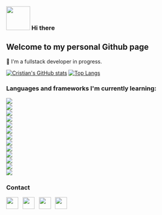 ### <img src="https://media.giphy.com/media/vFKqnCdLPNOKc/giphy.gif" width="64" height="64" /> Hi there 

<!--
**CristianPercivati/CristianPercivati** is a ✨ _special_ ✨ repository because its `README.md` (this file) appears on your GitHub profile.

Here are some ideas to get you started:

- 🔭 I’m currently working on ...
- 🌱 I’m currently learning ...
- 👯 I’m looking to collaborate on ...
- 🤔 I’m looking for help with ...
- 💬 Ask me about ...
- 📫 How to reach me: ...
- 😄 Pronouns: ...
- ⚡ Fun fact: ...
-->
## Welcome to my personal Github page

🌱 I'm a fullstack developer in progress.

[![Cristian's GitHub stats](https://github-readme-stats.vercel.app/api?username=cristianpercivati)](https://github.com/cristianpercivati/cristianpercivati)
[![Top Langs](https://github-readme-stats.vercel.app/api/top-langs/?username=cristianpercivati&layout=compact)](https://github.com/cristianpercivati/cristianpercivati)

### Languages and frameworks I'm currently learning:

<div style="display: grid">
<img src="https://img.shields.io/badge/-Javascript-yellow?logo=Javascript&logoColor=black&style=for-the-badge">
<img src="https://img.shields.io/badge/-HTML5-orange?logo=HTML5&logoColor=white&style=for-the-badge">
<img src="https://img.shields.io/badge/-CSS-blue?logo=css3&logoColor=white&style=for-the-badge">
<img src="https://img.shields.io/badge/-MySQL-blue?logo=mysql&logoColor=white&style=for-the-badge">
<img src="https://img.shields.io/badge/-bootstrap-blueviolet?logo=bootstrap&logoColor=white&style=for-the-badge">
<img src="https://img.shields.io/badge/-bulma-mediumaquamarine?logo=bulma&logoColor=white&style=for-the-badge">
<img src="https://img.shields.io/badge/-ReactJs-61DAFB?logo=react&logoColor=white&style=for-the-badge">
<img src="https://img.shields.io/badge/-mongodb-whitesmoke?logo=mongodb&logoColor=green&style=for-the-badge">
<img src="https://img.shields.io/badge/-node.js-whitesmoke?logo=node.js&logoColor=green&style=for-the-badge">
<img src="https://img.shields.io/badge/-express.js-whitesmoke?logo=express&logoColor=green&style=for-the-badge">
<img src="https://img.shields.io/badge/-python-blue?logo=python&logoColor=yellow&style=for-the-badge">
<img src="https://img.shields.io/badge/-git-red?logo=git&logoColor=white&style=for-the-badge">
<img src="https://img.shields.io/badge/-flask-white?logo=flask&logoColor=black&style=for-the-badge">
  </div>


### Contact

<div style="">
<img src="https://simpleicons.org/icons/instagram.svg" style="width: 32px; height: 32px;">&nbsp&nbsp
<img src="https://simpleicons.org/icons/facebook.svg" style="width: 32px; height: 32px;">&nbsp&nbsp
<img src="https://simpleicons.org/icons/whatsapp.svg" style="width: 32px; height: 32px;">&nbsp&nbsp
<img src="https://simpleicons.org/icons/gmail.svg" style="width: 32px; height: 32px;">
  </div>
